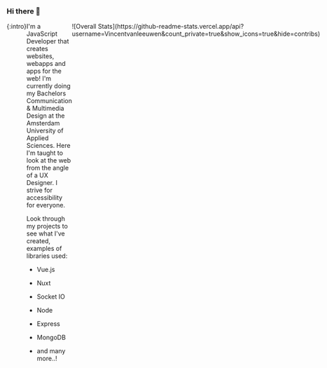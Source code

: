 ### Hi there 👋

<div class="intro" >{:intro}
  
  <div>
I'm a JavaScript Developer that creates websites, webapps and apps for the web!
I'm currently doing my Bachelors Communication & Multimedia Design at the Amsterdam University of Applied Sciences. Here I'm taught to look at the web from the angle of a UX Designer. I strive for accessibility for everyone.

Look through my projects to see what I've created, examples of libraries used:
- Vue.js
- Nuxt
- Socket IO
- Node
- Express
- MongoDB
- and many more..!
  </div>
   <div>
     ![Overall Stats](https://github-readme-stats.vercel.app/api?username=Vincentvanleeuwen&count_private=true&show_icons=true&hide=contribs)
  </div>

  </section>


<!--
**Vincentvanleeuwen/Vincentvanleeuwen** is a ✨ _special_ ✨ repository because its `README.md` (this file) appears on your GitHub profile.

Here are some ideas to get you started:

- 🔭 I’m currently working on ...
- 🌱 I’m currently learning ...
- 👯 I’m looking to collaborate on ...
- 🤔 I’m looking for help with ...
- 💬 Ask me about ...
- 📫 How to reach me: ...
- 😄 Pronouns: ...
- ⚡ Fun fact: ...
-->
<style>
.intro {
  display:flex; 
  flex-direction:row;
}
</style>
